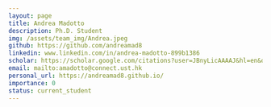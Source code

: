 ```yaml
---
layout: page
title: Andrea Madotto
description: Ph.D. Student
img: /assets/team_img/Andrea.jpeg
github: https://github.com/andreamad8
linkedin: www.linkedin.com/in/andrea-madotto-899b1386
scholar: https://scholar.google.com/citations?user=JBnyLicAAAAJ&hl=en&oi=ao
email: mailto:amadotto@connect.ust.hk
personal_url: https://andreamad8.github.io/
importance: 0
status: current_student
---
```

